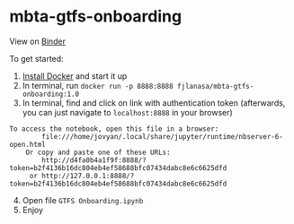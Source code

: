 # mbta-gtfs-onboarding

View on [Binder](https://mybinder.org/v2/gh/fjlanasa/mbta-gtfs-onboarding/main)

To get started:
1) [Install Docker](https://docs.docker.com/get-docker/) and start it up
2) In terminal, run `docker run -p 8888:8888 fjlanasa/mbta-gtfs-onboarding:1.0`
3) In terminal, find and click on link with authentication token (afterwards, you can just navigate to `localhost:8888` in your browser)
```
To access the notebook, open this file in a browser:
        file:///home/jovyan/.local/share/jupyter/runtime/nbserver-6-open.html
    Or copy and paste one of these URLs:
        http://d4fa0b4a1f9f:8888/?token=b2f4136b16dc804eb4ef58688bfc07434dabc8e6c6625dfd
     or http://127.0.0.1:8888/?token=b2f4136b16dc804eb4ef58688bfc07434dabc8e6c6625dfd
```
4) Open file `GTFS Onboarding.ipynb`
5) Enjoy 
